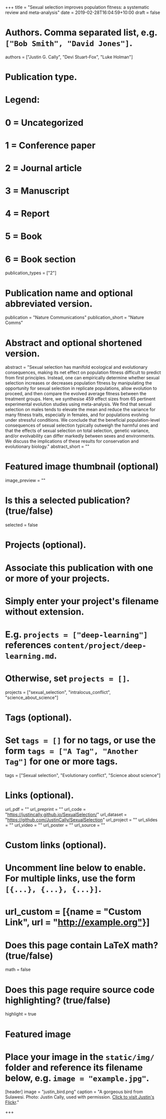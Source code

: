 +++
title = "Sexual selection improves population fitness: a systematic review and meta-analysis"
date = 2019-02-28T16:04:59+10:00
draft = false

# Authors. Comma separated list, e.g. `["Bob Smith", "David Jones"]`.
authors = ["Justin G. Cally", "Devi Stuart-Fox", "Luke Holman"]

# Publication type.
# Legend:
# 0 = Uncategorized
# 1 = Conference paper
# 2 = Journal article
# 3 = Manuscript
# 4 = Report
# 5 = Book
# 6 = Book section
publication_types = ["2"]

# Publication name and optional abbreviated version.
publication = "Nature Communications"
publication_short = "Nature Comms"

# Abstract and optional shortened version.
abstract = "Sexual selection has manifold ecological and evolutionary consequences, making its net effect on population fitness difficult to predict from first principles. Instead, one can empirically determine whether sexual selection increases or decreases population fitness by  manipulating the opportunity for sexual selection in replicate populations, allow evolution to proceed, and then compare the evolved average fitness between the treatment groups. Here, we synthesise 459 effect sizes from 65 pertinent experimental evolution studies using meta-analysis. We find that sexual selection on males tends to elevate the mean and reduce the variance for many fitness traits, especially in females, and for populations evolving under stressful conditions. We conclude that the beneficial population-level consequences of sexual selection typically outweigh the harmful ones and that the effects of sexual selection on total selection, genetic variance, and/or evolvability can differ markedly between sexes and environments. We discuss the implications of these results for conservation and evolutionary biology."
abstract_short = ""

# Featured image thumbnail (optional)
image_preview = ""

# Is this a selected publication? (true/false)
selected = false

# Projects (optional).
#   Associate this publication with one or more of your projects.
#   Simply enter your project's filename without extension.
#   E.g. `projects = ["deep-learning"]` references `content/project/deep-learning.md`.
#   Otherwise, set `projects = []`.
projects = ["sexual_selection", "intralocus_conflict", "science_about_science"]

# Tags (optional).
#   Set `tags = []` for no tags, or use the form `tags = ["A Tag", "Another Tag"]` for one or more tags.
tags = ["Sexual selection", "Evolutionary conflict", "Science about science"]

# Links (optional).
url_pdf = ""
url_preprint = ""
url_code = "https://justincally.github.io/SexualSelection/"
url_dataset = "https://github.com/JustinCally/SexualSelection"
url_project = ""
url_slides = ""
url_video = ""
url_poster = ""
url_source = ""

# Custom links (optional).
#   Uncomment line below to enable. For multiple links, use the form `[{...}, {...}, {...}]`.
# url_custom = [{name = "Custom Link", url = "http://example.org"}]

# Does this page contain LaTeX math? (true/false)
math = false

# Does this page require source code highlighting? (true/false)
highlight = true

# Featured image
# Place your image in the `static/img/` folder and reference its filename below, e.g. `image = "example.jpg"`.
[header]
image = "justin_bird.png"
caption = "A gorgeous bird from Sulawesi. Photo: Justin Cally, used with permission. [Click to visit Justin's Flickr](https://www.flickr.com/photos/137459769@N03)."

+++
